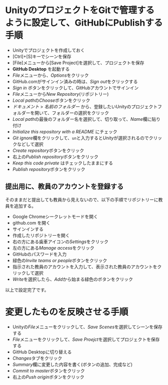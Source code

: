 # UnityのプロジェクトをGitで管理するように設定して、GitHubにPublishする手順

- Unityでプロジェクトを作成しておく
- [Ctrl]+[S]キーでシーンを保存
- [File]メニューから[Save Project]を選択して、プロジェクトを保存
- **GitHub Desktop** を起動する
- *File*メニューから、*Options*をクリック
- GitHub.comがサインイン済みの時は、*Sign out*をクリックする
- *Sign in* ボタンをクリックして、GitHubアカウントでサインイン
- *File*メニューから*New Repository*(リポジトリー)
- *Local path*の*Choose*ボタンをクリック
- *ドキュメント* > *名前のフォルダー* から、登録したいUnityのプロジェクトフォルダーを開いて、フォルダーの選択をクリック
- *Local path*の最後のフォルダー名を選択して、切り取って、*Name*欄に貼り付け
- *Initialize this repository with a README* にチェック
- *Git ignore*欄をクリックして、`un`と入力すると*Unity*が選択されるのでクリックなどして選択
- *Create repository*ボタンをクリック
- 右上の*Publish repository*ボタンをクリック
- *Keep this code private* はチェックしたままにする
- *Publish repository*ボタンをクリック

## 提出用に、教員のアカウントを登録する
そのままだと提出しても教員から見えないので、以下の手順でリポジトリーに教員を追加する。

- Google Chromeシークレットモードを開く
- github.com を開く
- サインインする
- 作成したリポジトリーを開く
- 右の方にある歯車アイコンの*Settings*をクリック
- 左の方にある*Manage access*をクリック
- GitHubのパスワードを入力
- 緑色の*Invite teams or people*ボタンをクリック
- 指示された教員のアカウントを入力して、表示された教員のアカウントをクリックして選択
- *Write*を選択したら、*Add*から始まる緑色のボタンをクリック

以上で設定完了です。

# 変更したものを反映させる手順
- Unityの*File*メニューをクリックして、*Save Scenes*を選択してシーンを保存する
- *File*メニューをクリックして、*Save Proejct*を選択してプロジェクトを保存する
- GitHub Desktopに切り替える
- *Changes*タブをクリック
- *Summary*欄に変更した内容を書く(ボタンの追加、完成など)
- *Commit to master*ボタンをクリック
- 右上の*Push origin*ボタンをクリック

